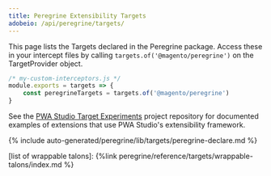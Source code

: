 ```yaml
---
title: Peregrine Extensibility Targets
adobeio: /api/peregrine/targets/
---
```


This page lists the Targets declared in the Peregrine package.
Access these in your intercept files by calling `targets.of('@magento/peregrine')` on the TargetProvider object.

```js
/* my-custom-interceptors.js */
module.exports = targets => {
    const peregrineTargets = targets.of('@magento/peregrine')
}
```

See the [PWA Studio Target Experiments][] project repository for documented examples of extensions that use PWA Studio's extensibility framework.

<!--
The reference doc content is generated automatically from the source code.
To update this section, update the doc blocks in the source code
-->

{% include auto-generated/peregrine/lib/targets/peregrine-declare.md %}

[list of wrappable talons]: {%link peregrine/reference/targets/wrappable-talons/index.md %}

[pwa studio target experiments]: https://github.com/magento-research/pwa-studio-target-experiments
